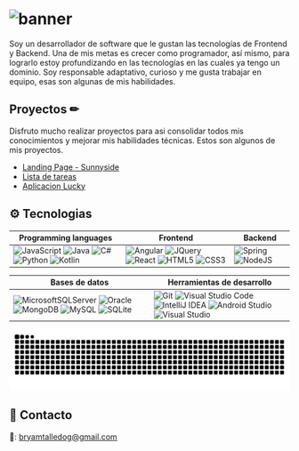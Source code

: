 <!-- ## About me --> 
# ![banner](https://user-images.githubusercontent.com/92701370/189722772-e56d263e-5df4-455d-aad2-bd2ce2c7111f.png)
Soy un desarrollador de software que le gustan las tecnologías de Frontend y Backend. Una de mis metas es crecer como programador, así mismo, para lograrlo estoy profundizando en las tecnologías en las cuales ya tengo un dominio. Soy responsable adaptativo, curioso y me gusta trabajar en equipo, esas son algunas de mis habilidades.

<!-- Soy un desarrollor que le encanta programar en Java, JavaScript, HTML, CSS, Nodejs, React.  -->

<!-- Soy un desarrollador que a creado proyectos con Java, JavaScript, PHP y C#, tanto para Frontend como Backend. Una de mis metas es crear tanto como persona y profesionalmente, teniendo un rol importante en el equipo.  -->

<!-- Soy un desarrollador de software apasionado al mundo de la informática. Siempre dispuesto aprendender lenguajes nuevos. Las tecnologias las cuales disfruto usar son ReactJS, Express y Spring Boot. -->

## Proyectos ✏
Disfruto mucho realizar proyectos para asi consolidar todos mis conocimientos y mejorar mis habilidades técnicas. Estos son algunos de mis proyectos.
- [Landing Page - Sunnyside](https://github.com/bryamjesus/landing-page-sunnyside)
- [Lista de tareas](https://github.com/bryamjesus/to-do-list-spring-boot)
- [Aplicacion Lucky](https://github.com/bryamjesus/proyecto_lucky)

## ⚙ Tecnologias
|Programming languages|Frontend|Backend|
|---|---|---|
|![JavaScript](https://img.shields.io/badge/javascript-%23323330.svg?style=for-the-badge&logo=javascript&logoColor=%23F7DF1E) ![Java](https://img.shields.io/badge/Java-ED8B00?style=for-the-badge&logo=openjdk&logoColor=white) ![C#](https://img.shields.io/badge/c%23-%23239120.svg?style=for-the-badge&logo=c-sharp&logoColor=white) ![Python](https://img.shields.io/badge/python-3670A0?style=for-the-badge&logo=python&logoColor=ffdd54) ![Kotlin](https://img.shields.io/badge/kotlin-%237F52FF.svg?style=for-the-badge&logo=kotlin&logoColor=white) | ![Angular](https://img.shields.io/badge/Angular-DD0031?style=for-the-badge&logo=angular&logoColor=white) ![JQuery](https://img.shields.io/badge/jQuery-0769AD?style=for-the-badge&logo=jquery&logoColor=white) ![React](https://img.shields.io/badge/react-%2320232a.svg?style=for-the-badge&logo=react&logoColor=%2361DAFB) ![HTML5](https://img.shields.io/badge/html5-%23E34F26.svg?style=for-the-badge&logo=html5&logoColor=white) ![CSS3](https://img.shields.io/badge/css3-%231572B6.svg?style=for-the-badge&logo=css3&logoColor=white) | ![Spring](https://img.shields.io/badge/spring-%236DB33F.svg?style=for-the-badge&logo=spring&logoColor=white) ![NodeJS](https://img.shields.io/badge/node.js-6DA55F?style=for-the-badge&logo=node.js&logoColor=white) |


|Bases de datos|Herramientas de desarrollo|
|---|---|
| ![MicrosoftSQLServer](https://img.shields.io/badge/Microsoft%20SQL%20Sever-CC2927?style=for-the-badge&logo=microsoft%20sql%20server&logoColor=white) ![Oracle](https://img.shields.io/badge/Oracle-F80000?style=for-the-badge&logo=oracle&logoColor=black) ![MongoDB](https://img.shields.io/badge/MongoDB-%234ea94b.svg?style=for-the-badge&logo=mongodb&logoColor=white) ![MySQL](https://img.shields.io/badge/mysql-%2300f.svg?style=for-the-badge&logo=mysql&logoColor=white) ![SQLite](https://img.shields.io/badge/sqlite-%2307405e.svg?style=for-the-badge&logo=sqlite&logoColor=white) |	![Git](https://img.shields.io/badge/git-%23F05033.svg?style=for-the-badge&logo=git&logoColor=white) ![Visual Studio Code](https://img.shields.io/badge/Visual%20Studio%20Code-0078d7.svg?style=for-the-badge&logo=visual-studio-code&logoColor=white) ![IntelliJ IDEA](https://img.shields.io/badge/IntelliJIDEA-000000.svg?style=for-the-badge&logo=intellij-idea&logoColor=white) ![Android Studio](https://img.shields.io/badge/Android%20Studio-3DDC84.svg?style=for-the-badge&logo=android-studio&logoColor=white) ![Visual Studio](https://img.shields.io/badge/Visual%20Studio-5C2D91.svg?style=for-the-badge&logo=visual-studio&logoColor=white) |

![GitHub Snake dark](https://github.com/bryamjesus/bryamjesus/blob/output/github-contribution-grid-snake-dark.svg)

## 📱 Contacto
📨: bryamtalledog@gmail.com
